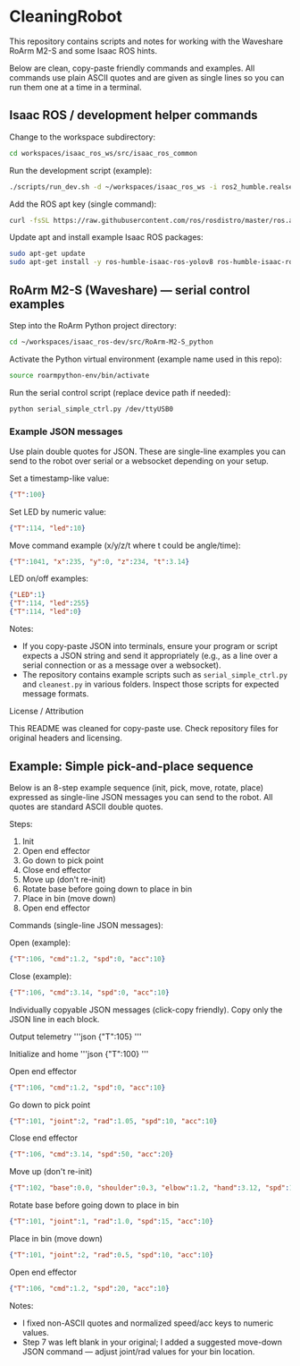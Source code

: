# CleaningRobot

This repository contains scripts and notes for working with the Waveshare RoArm M2-S and some Isaac ROS hints.

Below are clean, copy-paste friendly commands and examples. All commands use plain ASCII quotes and are given as single lines so you can run them one at a time in a terminal.

## Isaac ROS / development helper commands

Change to the workspace subdirectory:

```bash
cd workspaces/isaac_ros_ws/src/isaac_ros_common
```

Run the development script (example):

```bash
./scripts/run_dev.sh -d ~/workspaces/isaac_ros_ws -i ros2_humble.realsense
```

Add the ROS apt key (single command):

```bash
curl -fsSL https://raw.githubusercontent.com/ros/rosdistro/master/ros.asc | sudo gpg --dearmor -o /usr/share/keyrings/ros-archive-keyring.gpg
```

Update apt and install example Isaac ROS packages:

```bash
sudo apt-get update
sudo apt-get install -y ros-humble-isaac-ros-yolov8 ros-humble-isaac-ros-dnn-image-encoder ros-humble-isaac-ros-tensor-rt
```

## RoArm M2-S (Waveshare) — serial control examples

Step into the RoArm Python project directory:

```bash
cd ~/workspaces/isaac_ros-dev/src/RoArm-M2-S_python
```

Activate the Python virtual environment (example name used in this repo):

```bash
source roarmpython-env/bin/activate
```

Run the serial control script (replace device path if needed):

```bash
python serial_simple_ctrl.py /dev/ttyUSB0
```

### Example JSON messages

Use plain double quotes for JSON. These are single-line examples you can send to the robot over serial or a websocket depending on your setup.

Set a timestamp-like value:

```json
{"T":100}
```

Set LED by numeric value:

```json
{"T":114, "led":10}
```

Move command example (x/y/z/t where t could be angle/time):

```json
{"T":1041, "x":235, "y":0, "z":234, "t":3.14}
```

LED on/off examples:

```json
{"LED":1}
{"T":114, "led":255}
{"T":114, "led":0}
```

Notes:

- If you copy-paste JSON into terminals, ensure your program or script expects a JSON string and send it appropriately (e.g., as a line over a serial connection or as a message over a websocket).
- The repository contains example scripts such as `serial_simple_ctrl.py` and `cleanest.py` in various folders. Inspect those scripts for expected message formats.

License / Attribution

This README was cleaned for copy-paste use. Check repository files for original headers and licensing.

## Example: Simple pick-and-place sequence

Below is an 8-step example sequence (init, pick, move, rotate, place) expressed as single-line JSON messages you can send to the robot. All quotes are standard ASCII double quotes.

Steps:

1. Init
2. Open end effector
3. Go down to pick point
4. Close end effector
5. Move up (don't re-init)
6. Rotate base before going down to place in bin
7. Place in bin (move down)
8. Open end effector

Commands (single-line JSON messages):

Open (example):
```json
{"T":106, "cmd":1.2, "spd":0, "acc":10}
```

Close (example):
```json
{"T":106, "cmd":3.14, "spd":0, "acc":10}
```

<!-- Removed combined block to avoid duplication; see individually copyable blocks below -->

Individually copyable JSON messages (click-copy friendly). Copy only the JSON line in each block.

Output telemetry
'''json
{"T":105}
'''

Initialize and home
'''json
{"T":100}
'''

Open end effector

```json
{"T":106, "cmd":1.2, "spd":0, "acc":10}
```

Go down to pick point

```json
{"T":101, "joint":2, "rad":1.05, "spd":10, "acc":10}
```

Close end effector

```json
{"T":106, "cmd":3.14, "spd":50, "acc":20}
```

Move up (don't re-init)

```json
{"T":102, "base":0.0, "shoulder":0.3, "elbow":1.2, "hand":3.12, "spd":15, "acc":10}
```

Rotate base before going down to place in bin

```json
{"T":101, "joint":1, "rad":1.0, "spd":15, "acc":10}
```

Place in bin (move down)

```json
{"T":101, "joint":2, "rad":0.5, "spd":10, "acc":10}
```

Open end effector

```json
{"T":106, "cmd":1.2, "spd":20, "acc":10}
```

Notes:
- I fixed non-ASCII quotes and normalized speed/acc keys to numeric values.
- Step 7 was left blank in your original; I added a suggested move-down JSON command — adjust joint/rad values for your bin location.


